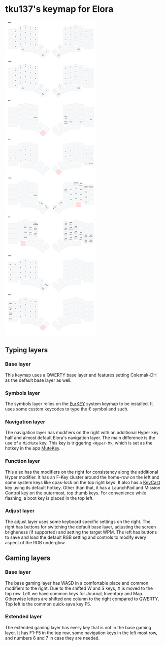 # tku137's keymap for Elora

![Keyboard Layout](./keymap.svg)

## Typing layers

### Base layer

This keymap uses a QWERTY base layer and features setting Colemak-DH as the default base layer as well.

### Symbols layer

The symbols layer relies on the [EurKEY](https://eurkey.steffen.bruentjen.eu) system keymap to be installed. It uses some custom keycodes to type the € symbol and such.

### Navigation layer

The navigation layer has modifiers on the right with an additional Hyper key half and almost default Elora's navigation layer. The main difference is the use of a `MicMute` key.
This key is triggering `<Hyper-M>`, which is set as the hotkey in the app [MuteKey](https://apps.apple.com/us/app/mutekey/id1509590766).

### Function layer

This also has the modifiers on the right for consistency along the additional Hyper modifier. It has an F-Key cluster around the home-row on the left and some system keys like
cpas-lock on the top right keys. It also has a [KeyCast](https://github.com/keycastr/keycastr) key using its default hotkey. Other than that, it has a LaunchPad and Mission Control
key on the outermost, top thumb keys. For convenience while flashing, a boot key is placed in the top left.

### Adjust layer

The adjust layer uses some keyboard specific settings on the right. The right has buttons for switching the default base layer, adjusting the screen brigheness (if supported) and
setting the target WPM. The left has buttons to save and load the default RGB setting and controls to modify every aspect of the RGB underglow.

## Gaming layers

### Base layer

The base gaming layer has WASD in a comfortable place and common modifiers to the right. Due to the shifted W and S keys, X is moved to the top row. Left we have common keys for
Journal, Inventory and Map. Otherwise letters are shifted one column to the right compared to QWERTY. Top left is the common quick-save key F5.

### Extended layer

The extended gaming layer has every key that is not in the base gaming layer. It has F1-F5 in the top row, some navigation keys in the left most row, and numbers 6 and 7 in case
they are needed.
